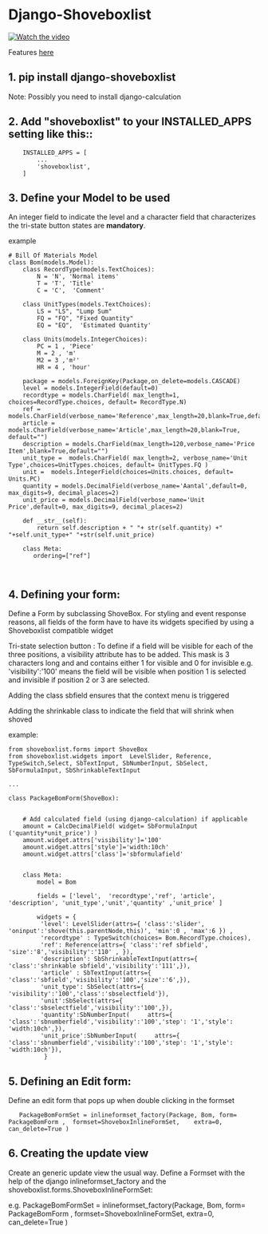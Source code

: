 # Django-Shoveboxlist



[![Watch the video](https://i9.ytimg.com/vi_webp/BFx_OxTRm7U/mq1.webp?sqp=CKTBlKcG-oaymwEmCMACELQB8quKqQMa8AEB-AH-CYACugWKAgwIABABGEogZShFMA8=&rs=AOn4CLD8a_ttc1HqHp-AzU4DYfU3k0UVSw)](https://www.youtube.com/watch?v=BFx_OxTRm7U)



Features [here](./shoveboxlist_user.md) 


## 1. pip install django-shoveboxlist

Note: Possibly you need to install django-calculation

## 2. Add "shoveboxlist" to your INSTALLED_APPS setting like this::

```
	INSTALLED_APPS = [
		...
		'shoveboxlist',
	]
```


## 3. Define your Model to be used 

An integer field to indicate the level and a character field that characterizes the tri-state button states are **mandatory**.

example

```
# Bill Of Materials Model
class Bom(models.Model):
    class RecordType(models.TextChoices): 
        N = 'N', 'Normal items'
        T = 'T', 'Title'
        C = 'C',  'Comment'

    class UnitTypes(models.TextChoices): 
        LS = "LS", "Lump Sum"
        FQ = "FQ", "Fixed Quantity"
        EQ = "EQ",  'Estimated Quantity'

    class Units(models.IntegerChoices):
        PC = 1 , 'Piece'
        M = 2 , 'm'
        M2 = 3 ,'m²'
        HR = 4 , 'hour'

    package = models.ForeignKey(Package,on_delete=models.CASCADE)
    level = models.IntegerField(default=0)
    recordtype = models.CharField( max_length=1, choices=RecordType.choices, default= RecordType.N)
    ref = models.CharField(verbose_name='Reference',max_length=20,blank=True,default='')  
    article = models.CharField(verbose_name='Article',max_length=20,blank=True, default="")  
    description = models.CharField(max_length=120,verbose_name='Price Item',blank=True,default="")
    unit_type =  models.CharField( max_length=2, verbose_name='Unit Type',choices=UnitTypes.choices, default= UnitTypes.FQ ) 
    unit =  models.IntegerField(choices=Units.choices, default= Units.PC) 
    quantity = models.DecimalField(verbose_name='Aantal',default=0, max_digits=9, decimal_places=2)
    unit_price = models.DecimalField(verbose_name='Unit Price',default=0, max_digits=9, decimal_places=2)

    def __str__(self):
        return self.description + " "+ str(self.quantity) +" "+self.unit_type+" "+str(self.unit_price)

    class Meta:
       ordering=["ref"]

     
```

## 4. Defining your form:

Define a Form by subclassing ShoveBox. For styling and event response reasons, all fields of the form have to have its widgets specified by using a Shoveboxlist compatible widget

Tri-state selection button :
To define if a field will be visible for each of the three positions, a visibility attribute has to be added. This mask is 3 characters long and and contains either 1 for visible and  0 for invisible 
e.g.   'visibility':'100' means the field will be visible when position 1 is selected and invisible if position 2 or 3 are selected.

Adding the class sbfield ensures that the context menu is triggered

Adding the shrinkable class to indicate the field that will shrink when shoved

example:

```
from shoveboxlist.forms import ShoveBox
from shoveboxlist.widgets import  LevelSlider, Reference, TypeSwitch,Select, SbTextInput, SbNumberInput, SbSelect, SbFormulaInput, SbShrinkableTextInput

...

class PackageBomForm(ShoveBox):


    # Add calculated field (using django-calculation) if applicable        
    amount = CalcDecimalField( widget= SbFormulaInput ('quantity*unit_price') )
    amount.widget.attrs['visibility']='100'
    amount.widget.attrs['style']='width:10ch' 
    amount.widget.attrs['class']='sbformulafield'


    class Meta:
        model = Bom

        fields = ['level',	'recordtype','ref', 'article', 'description', 'unit_type','unit','quantity' ,'unit_price' ]

        widgets = {
         'level': LevelSlider(attrs={ 'class':'slider', 'oninput':'shove(this.parentNode,this)', 'min':0 , 'max':6 }) ,
         'recordtype' : TypeSwitch(choices= Bom.RecordType.choices),
         'ref': Reference(attrs={ 'class':'ref sbfield', 'size':'8','visibility':'110' , }),
         'description': SbShrinkableTextInput(attrs={ 'class':'shrinkable sbfield','visibility':'111',}),
         'article' : SbTextInput(attrs={ 'class':'sbfield','visibility':'100','size':'6',}),
         'unit_type': SbSelect(attrs={ 'visibility':'100','class':'sbselectfield'}),
         'unit':SbSelect(attrs={ 'class':'sbselectfield','visibility':'100',}),
         'quantity':SbNumberInput(     attrs={  'class':'sbnumberfield','visibility':'100','step': '1','style': 'width:10ch',}),
         'unit_price':SbNumberInput(     attrs={  'class':'sbnumberfield','visibility':'100','step': '1','style': 'width:10ch'}),
          }
```


## 5. Defining an Edit form:

Define an edit form that pops up when double clicking in the formset



       PackageBomFormSet = inlineformset_factory(Package, Bom, form= PackageBomForm ,  formset=ShoveboxInlineFormSet,    extra=0, can_delete=True )

## 6. Creating the update view

Create an generic update view the usual way.
Define a Formset with the help of the django inlineformset_factory and the shoveboxlist.forms.ShoveboxInlineFormSet:

e.g.
    PackageBomFormSet = inlineformset_factory(Package, Bom, form= PackageBomForm ,  formset=ShoveboxInlineFormSet,    extra=0, can_delete=True )


